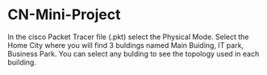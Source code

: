 # CN-Mini-Project
In the cisco Packet Tracer file (.pkt) select the Physical Mode.
Select the Home City where you will find 3 buldings named Main Buiding, IT park, Business Park. 
You can select any bulding to see the topology used in each building.
